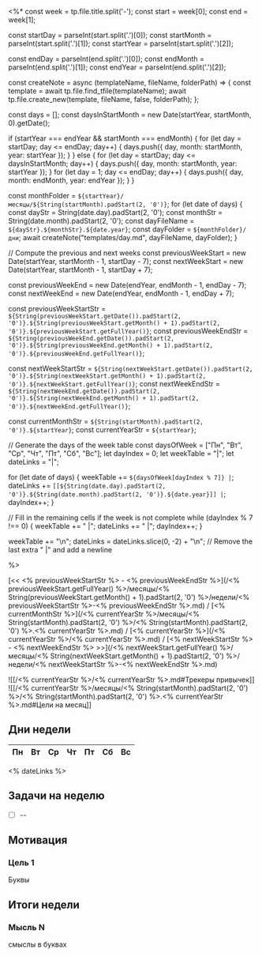 <%*
const week = tp.file.title.split('-');
const start = week[0];
const end = week[1];

const startDay = parseInt(start.split('.')[0]);
const startMonth = parseInt(start.split('.')[1]);
const startYear = parseInt(start.split('.')[2]);

const endDay = parseInt(end.split('.')[0]);
const endMonth = parseInt(end.split('.')[1]);
const endYear = parseInt(end.split('.')[2]);

const createNote = async (templateName, fileName, folderPath) => {
    const template = await tp.file.find_tfile(templateName);
    await tp.file.create_new(template, fileName, false, folderPath);
};

const days = [];
const daysInStartMonth = new Date(startYear, startMonth, 0).getDate();

if (startYear === endYear && startMonth === endMonth) {
    for (let day = startDay; day <= endDay; day++) {
        days.push({ day, month: startMonth, year: startYear });
    }
} else {
    for (let day = startDay; day <= daysInStartMonth; day++) {
        days.push({ day, month: startMonth, year: startYear });
    }
    for (let day = 1; day <= endDay; day++) {
        days.push({ day, month: endMonth, year: endYear });
    }
}

const monthFolder = `${startYear}/месяцы/${String(startMonth).padStart(2, '0')}`;
for (let date of days) {
    const dayStr = String(date.day).padStart(2, '0');
    const monthStr = String(date.month).padStart(2, '0');
    const dayFileName = `${dayStr}.${monthStr}.${date.year}`;
    const dayFolder = `${monthFolder}/дни`;
    await createNote("templates/day.md", dayFileName, dayFolder);
}

// Compute the previous and next weeks
const previousWeekStart = new Date(startYear, startMonth - 1, startDay - 7);
const nextWeekStart = new Date(startYear, startMonth - 1, startDay + 7);

const previousWeekEnd = new Date(endYear, endMonth - 1, endDay - 7);
const nextWeekEnd = new Date(endYear, endMonth - 1, endDay + 7);

const previousWeekStartStr = `${String(previousWeekStart.getDate()).padStart(2, '0')}.${String(previousWeekStart.getMonth() + 1).padStart(2, '0')}.${previousWeekStart.getFullYear()}`;
const previousWeekEndStr = `${String(previousWeekEnd.getDate()).padStart(2, '0')}.${String(previousWeekEnd.getMonth() + 1).padStart(2, '0')}.${previousWeekEnd.getFullYear()}`;

const nextWeekStartStr = `${String(nextWeekStart.getDate()).padStart(2, '0')}.${String(nextWeekStart.getMonth() + 1).padStart(2, '0')}.${nextWeekStart.getFullYear()}`;
const nextWeekEndStr = `${String(nextWeekEnd.getDate()).padStart(2, '0')}.${String(nextWeekEnd.getMonth() + 1).padStart(2, '0')}.${nextWeekEnd.getFullYear()}`;

const currentMonthStr = `${String(startMonth).padStart(2, '0')}.${startYear}`;
const currentYearStr = `${startYear}`;

// Generate the days of the week table
const daysOfWeek = ["Пн", "Вт", "Ср", "Чт", "Пт", "Сб", "Вс"];
let dayIndex = 0;
let weekTable = "|";
let dateLinks = "|";

for (let date of days) { 
	weekTable += `${daysOfWeek[dayIndex % 7]} |`;
	dateLinks += `[[${String(date.day).padStart(2, '0')}.${String(date.month).padStart(2, '0')}.${date.year}]] |`;
	dayIndex++;
}

// Fill in the remaining cells if the week is not complete
while (dayIndex % 7 !== 0) {
    weekTable += " |";
    dateLinks += " |";
    dayIndex++;
}

weekTable += "\n";
dateLinks = dateLinks.slice(0, -2) + "\n"; // Remove the last extra " |" and add a newline

%>

[<< <% previousWeekStartStr %> - <% previousWeekEndStr %>](/<% previousWeekStart.getFullYear() %>/месяцы/<% String(previousWeekStart.getMonth() + 1).padStart(2, '0') %>/недели/<% previousWeekStartStr %>-<% previousWeekEndStr %>.md) / [<% currentMonthStr %>](/<% currentYearStr %>/месяцы/<% String(startMonth).padStart(2, '0') %>/<% String(startMonth).padStart(2, '0') %>.<% currentYearStr %>.md) / [<% currentYearStr %>](/<% currentYearStr %>/<% currentYearStr %>.md) / [<% nextWeekStartStr %> - <% nextWeekEndStr %> >>](/<% nextWeekStart.getFullYear() %>/месяцы/<% String(nextWeekStart.getMonth() + 1).padStart(2, '0') %>/недели/<% nextWeekStartStr %>-<% nextWeekEndStr %>.md)

![[/<% currentYearStr %>/<% currentYearStr %>.md#Трекеры привычек]]
![[/<% currentYearStr %>/месяцы/<% String(startMonth).padStart(2, '0') %>/<% String(startMonth).padStart(2, '0') %>.<% currentYearStr %>.md#Цели на месяц]]
## **Дни недели**

| Пн | Вт | Ср | Чт | Пт | Сб | Вс |
| --- | --- | --- | --- | --- | --- | --- |
<% dateLinks %>

## **Задачи на неделю**

- [ ] --

## **Мотивация**

### Цель 1

Буквы

## **Итоги недели**

### Мысль N

смыслы в буквах